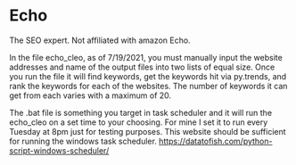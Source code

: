 # Echo
The SEO expert. Not affiliated with amazon Echo.

In the file echo_cleo, as of 7/19/2021, you must manually input the website addresses and name of the output files into two lists of equal size. Once you run the file it will find keywords, get the keywords hit via py.trends, and rank the keywords for each of the websites. The number of keywords it can get from each varies with a maximum of 20. 

The .bat file is something you target in task scheduler and it will run the echo_cleo on a set time to your choosing. For mine I set it to run every Tuesday at 8pm just for testing purposes. This website should be sufficient for running the windows task scheduler. https://datatofish.com/python-script-windows-scheduler/
